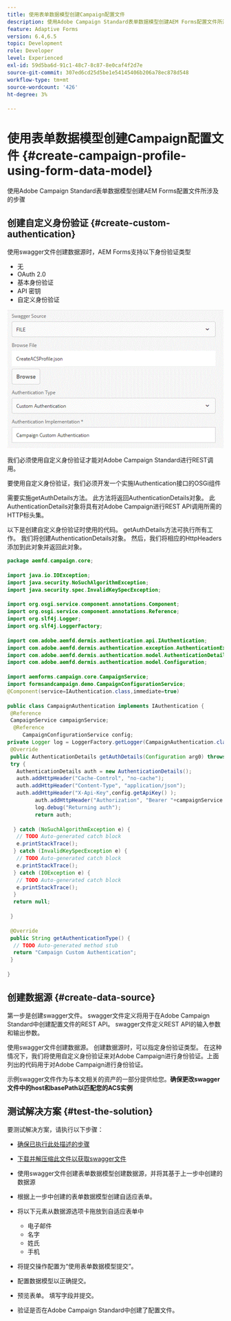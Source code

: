 ```yaml
---
title: 使用表单数据模型创建Campaign配置文件
description: 使用Adobe Campaign Standard表单数据模型创建AEM Forms配置文件所涉及的步骤
feature: Adaptive Forms
version: 6.4,6.5
topic: Development
role: Developer
level: Experienced
exl-id: 59d5ba6d-91c1-48c7-8c87-8e0caf4f2d7e
source-git-commit: 307ed6cd25d5be1e54145406b206a78ec878d548
workflow-type: tm+mt
source-wordcount: '426'
ht-degree: 3%

---
```


# 使用表单数据模型创建Campaign配置文件 {#create-campaign-profile-using-form-data-model}

使用Adobe Campaign Standard表单数据模型创建AEM Forms配置文件所涉及的步骤

## 创建自定义身份验证 {#create-custom-authentication}

使用swagger文件创建数据源时，AEM Forms支持以下身份验证类型

* 无
* OAuth 2.0
* 基本身份验证
* API 密钥
* 自定义身份验证

![campaignfdm](assets/campaignfdm.gif)

我们必须使用自定义身份验证才能对Adobe Campaign Standard进行REST调用。

要使用自定义身份验证，我们必须开发一个实施IAuthentication接口的OSGi组件

需要实施getAuthDetails方法。 此方法将返回AuthenticationDetails对象。 此AuthenticationDetails对象将具有对Adobe Campaign进行REST API调用所需的HTTP标头集。

以下是创建自定义身份验证时使用的代码。 getAuthDetails方法可执行所有工作。 我们将创建AuthenticationDetails对象。 然后，我们将相应的HttpHeaders添加到此对象并返回此对象。

```java
package aemfd.campaign.core;

import java.io.IOException;
import java.security.NoSuchAlgorithmException;
import java.security.spec.InvalidKeySpecException;

import org.osgi.service.component.annotations.Component;
import org.osgi.service.component.annotations.Reference;
import org.slf4j.Logger;
import org.slf4j.LoggerFactory;

import com.adobe.aemfd.dermis.authentication.api.IAuthentication;
import com.adobe.aemfd.dermis.authentication.exception.AuthenticationException;
import com.adobe.aemfd.dermis.authentication.model.AuthenticationDetails;
import com.adobe.aemfd.dermis.authentication.model.Configuration;

import aemforms.campaign.core.CampaignService;
import formsandcampaign.demo.CampaignConfigurationService;
@Component(service=IAuthentication.class,immediate=true)

public class CampaignAuthentication implements IAuthentication {
 @Reference
 CampaignService campaignService;
  @Reference
     CampaignConfigurationService config;
private Logger log = LoggerFactory.getLogger(CampaignAuthentication.class);
 @Override
 public AuthenticationDetails getAuthDetails(Configuration arg0) throws AuthenticationException {
 try {
   AuthenticationDetails auth = new AuthenticationDetails();
   auth.addHttpHeader("Cache-Control", "no-cache");
   auth.addHttpHeader("Content-Type", "application/json");
   auth.addHttpHeader("X-Api-Key",config.getApiKey() );
         auth.addHttpHeader("Authorization", "Bearer "+campaignService.getAccessToken());
         log.debug("Returning auth");
         return auth;
   
  } catch (NoSuchAlgorithmException e) {
   // TODO Auto-generated catch block
   e.printStackTrace();
  } catch (InvalidKeySpecException e) {
   // TODO Auto-generated catch block
   e.printStackTrace();
  } catch (IOException e) {
   // TODO Auto-generated catch block
   e.printStackTrace();
  }
  return null;
  
 }

 @Override
 public String getAuthenticationType() {
  // TODO Auto-generated method stub
  return "Campaign Custom Authentication";
 }

}
```

## 创建数据源 {#create-data-source}

第一步是创建swagger文件。 swagger文件定义将用于在Adobe Campaign Standard中创建配置文件的REST API。 swagger文件定义REST API的输入参数和输出参数。

使用swagger文件创建数据源。 创建数据源时，可以指定身份验证类型。 在这种情况下，我们将使用自定义身份验证来对Adobe Campaign进行身份验证。上面列出的代码用于对Adobe Campaign进行身份验证。

示例swagger文件作为与本文相关的资产的一部分提供给您。**确保更改swagger文件中的host和basePath以匹配您的ACS实例**

## 测试解决方案 {#test-the-solution}

要测试解决方案，请执行以下步骤：
* [确保已执行此处描述的步骤](aem-forms-with-campaign-standard-getting-started-tutorial.md)
* [下载并解压缩此文件以获取swagger文件](assets/create-acs-profile-swagger-file.zip)
* 使用swagger文件创建表单数据模型创建数据源，并将其基于上一步中创建的数据源
* 根据上一步中创建的表单数据模型创建自适应表单。
* 将以下元素从数据源选项卡拖放到自适应表单中

   * 电子邮件
   * 名字
   * 姓氏
   * 手机

* 将提交操作配置为“使用表单数据模型提交”。
* 配置数据模型以正确提交。
* 预览表单。 填写字段并提交。
* 验证是否在Adobe Campaign Standard中创建了配置文件。
